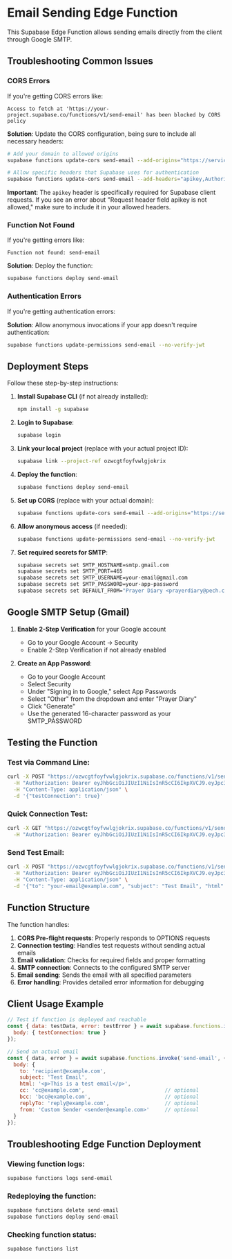 # Email Sending Edge Function

This Supabase Edge Function allows sending emails directly from the client through Google SMTP.

## Troubleshooting Common Issues

### CORS Errors
If you're getting CORS errors like:
```
Access to fetch at 'https://your-project.supabase.co/functions/v1/send-email' has been blocked by CORS policy
```

**Solution**: Update the CORS configuration, being sure to include all necessary headers:
```bash
# Add your domain to allowed origins
supabase functions update-cors send-email --add-origins="https://serviceplanningpech.github.io"

# Allow specific headers that Supabase uses for authentication
supabase functions update-cors send-email --add-headers="apikey,Authorization,x-client-info,Content-Type"
```

**Important**: The `apikey` header is specifically required for Supabase client requests. If you see an error about "Request header field apikey is not allowed," make sure to include it in your allowed headers.

### Function Not Found
If you're getting errors like:
```
Function not found: send-email
```

**Solution**: Deploy the function:
```bash
supabase functions deploy send-email
```

### Authentication Errors
If you're getting authentication errors:

**Solution**: Allow anonymous invocations if your app doesn't require authentication:
```bash
supabase functions update-permissions send-email --no-verify-jwt
```

## Deployment Steps

Follow these step-by-step instructions:

1. **Install Supabase CLI** (if not already installed):
   ```bash
   npm install -g supabase
   ```

2. **Login to Supabase**:
   ```bash
   supabase login
   ```

3. **Link your local project** (replace with your actual project ID):
   ```bash
   supabase link --project-ref ozwcgtfoyfvwlgjokrix
   ```

4. **Deploy the function**:
   ```bash
   supabase functions deploy send-email
   ```

5. **Set up CORS** (replace with your actual domain):
   ```bash
   supabase functions update-cors send-email --add-origins="https://serviceplanningpech.github.io"
   ```

6. **Allow anonymous access** (if needed):
   ```bash
   supabase functions update-permissions send-email --no-verify-jwt
   ```

7. **Set required secrets for SMTP**:
   ```bash
   supabase secrets set SMTP_HOSTNAME=smtp.gmail.com
   supabase secrets set SMTP_PORT=465
   supabase secrets set SMTP_USERNAME=your-email@gmail.com
   supabase secrets set SMTP_PASSWORD=your-app-password
   supabase secrets set DEFAULT_FROM="Prayer Diary <prayerdiary@pech.co.uk>"
   ```

## Google SMTP Setup (Gmail)

1. **Enable 2-Step Verification** for your Google account
   - Go to your Google Account → Security 
   - Enable 2-Step Verification if not already enabled

2. **Create an App Password**:
   - Go to your Google Account
   - Select Security
   - Under "Signing in to Google," select App Passwords
   - Select "Other" from the dropdown and enter "Prayer Diary"
   - Click "Generate"
   - Use the generated 16-character password as your SMTP_PASSWORD

## Testing the Function

### Test via Command Line:
```bash
curl -X POST "https://ozwcgtfoyfvwlgjokrix.supabase.co/functions/v1/send-email" \
  -H "Authorization: Bearer eyJhbGciOiJIUzI1NiIsInR5cCI6IkpXVCJ9.eyJpc3MiOiJzdXBhYmFzZSIsInJlZiI6Im96d2NndGZveWZ2d2xnam9rcml4Iiwicm9sZSI6ImFub24iLCJpYXQiOjE3NDM0NDI0MzIsImV4cCI6MjA1OTAxODQzMn0.IRQRv26j9j-VcJT8p91DiA6kHs_c8b2R12Akp38ahZE" \
  -H "Content-Type: application/json" \
  -d '{"testConnection": true}'
```

### Quick Connection Test:
```bash
curl -X GET "https://ozwcgtfoyfvwlgjokrix.supabase.co/functions/v1/send-email" \
  -H "Authorization: Bearer eyJhbGciOiJIUzI1NiIsInR5cCI6IkpXVCJ9.eyJpc3MiOiJzdXBhYmFzZSIsInJlZiI6Im96d2NndGZveWZ2d2xnam9rcml4Iiwicm9sZSI6ImFub24iLCJpYXQiOjE3NDM0NDI0MzIsImV4cCI6MjA1OTAxODQzMn0.IRQRv26j9j-VcJT8p91DiA6kHs_c8b2R12Akp38ahZE"
```

### Send Test Email:
```bash
curl -X POST "https://ozwcgtfoyfvwlgjokrix.supabase.co/functions/v1/send-email" \
  -H "Authorization: Bearer eyJhbGciOiJIUzI1NiIsInR5cCI6IkpXVCJ9.eyJpc3MiOiJzdXBhYmFzZSIsInJlZiI6Im96d2NndGZveWZ2d2xnam9rcml4Iiwicm9sZSI6ImFub24iLCJpYXQiOjE3NDM0NDI0MzIsImV4cCI6MjA1OTAxODQzMn0.IRQRv26j9j-VcJT8p91DiA6kHs_c8b2R12Akp38ahZE" \
  -H "Content-Type: application/json" \
  -d '{"to": "your-email@example.com", "subject": "Test Email", "html": "<p>This is a test email.</p>"}'
```

## Function Structure

The function handles:

1. **CORS Pre-flight requests**: Properly responds to OPTIONS requests
2. **Connection testing**: Handles test requests without sending actual emails
3. **Email validation**: Checks for required fields and proper formatting
4. **SMTP connection**: Connects to the configured SMTP server
5. **Email sending**: Sends the email with all specified parameters
6. **Error handling**: Provides detailed error information for debugging

## Client Usage Example

```javascript
// Test if function is deployed and reachable
const { data: testData, error: testError } = await supabase.functions.invoke('send-email', {
  body: { testConnection: true }
});

// Send an actual email
const { data, error } = await supabase.functions.invoke('send-email', {
  body: {
    to: 'recipient@example.com',
    subject: 'Test Email',
    html: '<p>This is a test email</p>',
    cc: 'cc@example.com',                          // optional
    bcc: 'bcc@example.com',                        // optional
    replyTo: 'reply@example.com',                  // optional
    from: 'Custom Sender <sender@example.com>'     // optional
  }
});
```

## Troubleshooting Edge Function Deployment

### Viewing function logs:
```bash
supabase functions logs send-email
```

### Redeploying the function:
```bash
supabase functions delete send-email
supabase functions deploy send-email
```

### Checking function status:
```bash
supabase functions list
```
